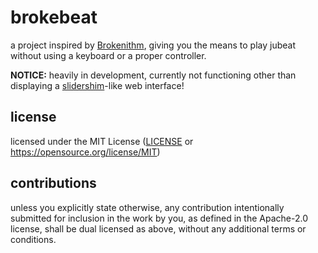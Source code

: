 # brokebeat

a project inspired by [Brokenithm](https://github.com/esterTion/Brokenithm-iOS), giving you
the means to play jubeat without using a keyboard or a proper controller.

**NOTICE:** heavily in development, currently not functioning other than displaying a [slidershim](https://github.com/4yn/slidershim)-like
web interface!

## license

licensed under the MIT License ([LICENSE](LICENSE) or https://opensource.org/license/MIT)

## contributions

unless you explicitly state otherwise, any contribution intentionally submitted for inclusion in the work by you, as defined in the Apache-2.0 license, shall be dual licensed as above, without any additional terms or conditions.